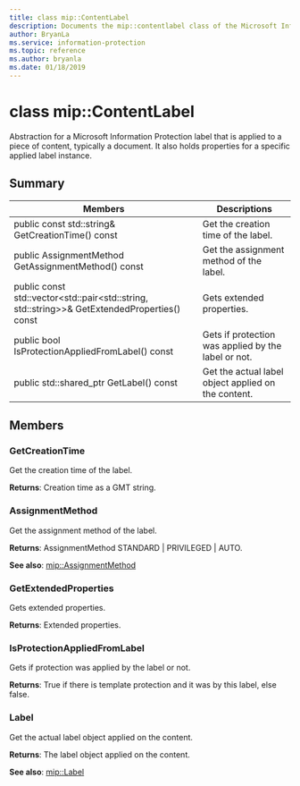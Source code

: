 ```yaml
---
title: class mip::ContentLabel 
description: Documents the mip::contentlabel class of the Microsoft Information Protection (MIP) SDK.
author: BryanLa
ms.service: information-protection
ms.topic: reference
ms.author: bryanla
ms.date: 01/18/2019
---
```


# class mip::ContentLabel 
Abstraction for a Microsoft Information Protection label that is applied to a piece of content, typically a document.
It also holds properties for a specific applied label instance.
  
## Summary
 Members                        | Descriptions                                
--------------------------------|---------------------------------------------
public const std::string& GetCreationTime() const  |  Get the creation time of the label.
public AssignmentMethod GetAssignmentMethod() const  |  Get the assignment method of the label.
public const std::vector<std::pair<std::string, std::string>>& GetExtendedProperties() const  |  Gets extended properties.
public bool IsProtectionAppliedFromLabel() const  |  Gets if protection was applied by the label or not.
public std::shared_ptr<Label> GetLabel() const  |  Get the actual label object applied on the content.
  
## Members
  
### GetCreationTime
Get the creation time of the label.

  
**Returns**: Creation time as a GMT string.
  
### AssignmentMethod
Get the assignment method of the label.

  
**Returns**: AssignmentMethod STANDARD | PRIVILEGED | AUTO. 
  
**See also**: [mip::AssignmentMethod](undefined)
  
### GetExtendedProperties
Gets extended properties.

  
**Returns**: Extended properties.
  
### IsProtectionAppliedFromLabel
Gets if protection was applied by the label or not.

  
**Returns**: True if there is template protection and it was by this label, else false.
  
### Label
Get the actual label object applied on the content.

  
**Returns**: The label object applied on the content. 
  
**See also**: [mip::Label](class_mip_label.md)